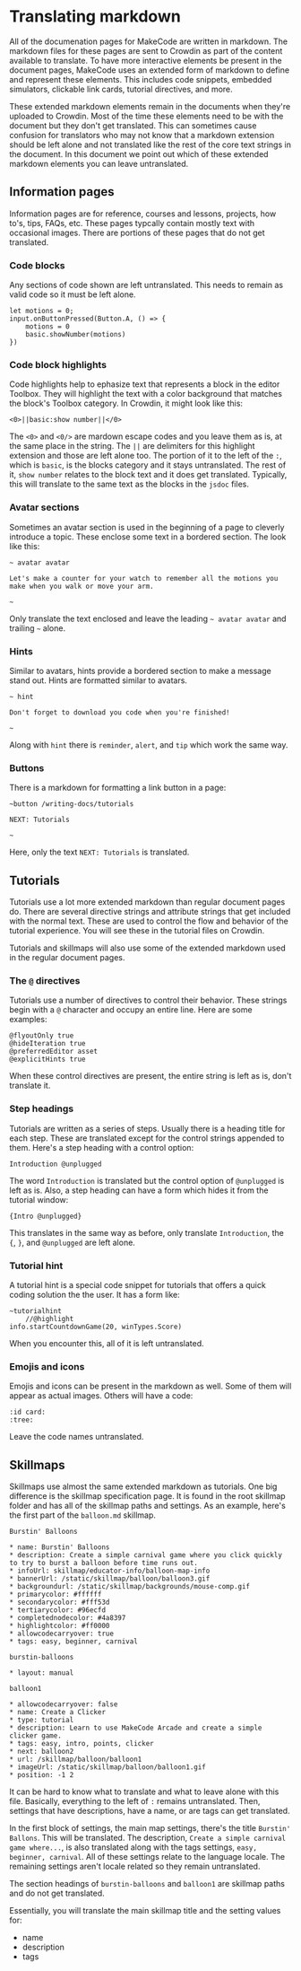 # Translating markdown

All of the documenation pages for MakeCode are written in markdown. The markdown files for these pages are sent to Crowdin as part of the content available to translate. To have more interactive elements be present in the document pages, MakeCode uses an extended form of markdown to define and represent these elements. This includes code snippets, embedded simulators, clickable link cards, tutorial directives, and more.

These extended markdown elements remain in the documents when they're uploaded to Crowdin. Most of the time these elements need to be with the document but they don't get translated. This can sometimes cause confusion for translators who may not know that a markdown extension should be left alone and not translated like the rest of the core text strings in the document. In this document we point out which of these extended markdown elements you can leave untranslated.

## Information pages

Information pages are for reference, courses and lessons, projects, how to's, tips, FAQs, etc. These pages typcally contain mostly text with occasional images. There are portions of these pages that do not get translated.

### Code blocks

Any sections of code shown are left untranslated. This needs to remain as valid code so it must be left alone.

```
let motions = 0;
input.onButtonPressed(Button.A, () => {
    motions = 0
    basic.showNumber(motions)
})
```

### Code block highlights

Code highlights help to ephasize text that represents a block in the editor Toolbox. They will highlight the text with a color background that matches the block's Toolbox category. In Crowdin, it might look like this:

```
<0>||basic:show number||</0>
```

The `<0>` and `<0/>` are mardown escape codes and you leave them as is, at the same place in the string. The `||` are delimiters for this highlight extension and those are left alone too. The portion of it to the left of the `:`, which is `basic`, is the blocks category and it stays untranslated. The rest of it, `show number` relates to the block text and it does get translated. Typically, this will translate to the same text as the blocks in the `jsdoc` files.

### Avatar sections

Sometimes an avatar section is used in the beginning of a page to cleverly introduce a topic. These enclose some text in a bordered section. The look like this:

```
~ avatar avatar

Let's make a counter for your watch to remember all the motions you make when you walk or move your arm.

~
```

Only translate the text enclosed and leave the leading `~ avatar avatar` and trailing `~` alone.

### Hints

Similar to avatars, hints provide a bordered section to make a message stand out. Hints are formatted similar to avatars.

```
~ hint

Don't forget to download you code when you're finished!

~
```

Along with `hint` there is `reminder`, `alert`, and `tip` which work the same way.

### Buttons

There is a markdown for formatting a link button in a page:

```
~button /writing-docs/tutorials

NEXT: Tutorials

~
```

Here, only the text `NEXT: Tutorials` is translated.

## Tutorials

Tutorials use a lot more extended markdown than regular document pages do. There are several directive strings and attribute strings that get included with the normal text. These are used to control the flow and behavior of the tutorial experience. You will see these in the tutorial files on Crowdin.

Tutorials and skillmaps will also use some of the extended markdown used in the regular document pages.

### The `@` directives

Tutorials use a number of directives to control their behavior. These strings begin with a `@` character and occupy an entire line. Here are some examples:

```
@flyoutOnly true
@hideIteration true
@preferredEditor asset
@explicitHints true
```

When these control directives are present, the entire string is left as is, don't translate it.

### Step headings

Tutorials are written as a series of steps. Usually there is a heading title for each step. These are translated except for the control strings appended to them. Here's a step heading with a control option:

```
Introduction @unplugged
```

The word `Introduction` is translated but the control option of `@unplugged` is left as is. Also, a step heading can have a form which hides it from the tutorial window:

```
{Intro @unplugged}
```

This translates in the same way as before, only translate `Introduction`, the `{`, `}`, and `@unplugged` are left alone.

### Tutorial hint

A tutorial hint is a special code snippet for tutorials that offers a quick coding solution the the user. It has a form like:

```
~tutorialhint
    //@highlight
info.startCountdownGame(20, winTypes.Score)
```

When you encounter this, all of it is left untranslated.

### Emojis and icons

Emojis and icons can be present in the markdown as well. Some of them will appear as actual images. Others will have a code:

```
:id card:
:tree:
```

Leave the code names untranslated.


## Skillmaps

Skillmaps use almost the same extended markdown as tutorials. One big difference is the skillmap specification page. It is found in the root skillmap folder and has all of the skillmap paths and settings. As an example, here's the first part of the `balloon.md` skillmap.

```
Burstin' Balloons

* name: Burstin' Balloons
* description: Create a simple carnival game where you click quickly to try to burst a balloon before time runs out.
* infoUrl: skillmap/educator-info/balloon-map-info
* bannerUrl: /static/skillmap/balloon/balloon3.gif
* backgroundurl: /static/skillmap/backgrounds/mouse-comp.gif
* primarycolor: #ffffff
* secondarycolor: #fff53d
* tertiarycolor: #96ecfd
* completednodecolor: #4a8397
* highlightcolor: #ff0000
* allowcodecarryover: true
* tags: easy, beginner, carnival

burstin-balloons

* layout: manual

balloon1

* allowcodecarryover: false
* name: Create a Clicker
* type: tutorial
* description: Learn to use MakeCode Arcade and create a simple clicker game.
* tags: easy, intro, points, clicker
* next: balloon2
* url: /skillmap/balloon/balloon1
* imageUrl: /static/skillmap/balloon/balloon1.gif
* position: -1 2
```

It can be hard to know what to translate and what to leave alone with this file. Basically, everything to the left of `:` remains untranslated. Then, settings that have descriptions, have a name, or are tags can get translated.

In the first block of settings, the main map settings, there's the title `Burstin' Ballons`. This will be translated. The description, `Create a simple carnival game where...`, is also translated along with the tags settings, `easy, beginner, carnival`. All of these settings relate to the language locale. The remaining settings aren't locale related so they remain untranslated.

The section headings of `burstin-balloons` and `balloon1` are skillmap paths and do not get translated.

Essentially, you will translate the main skillmap title and the setting values for:

* name
* description
* tags
